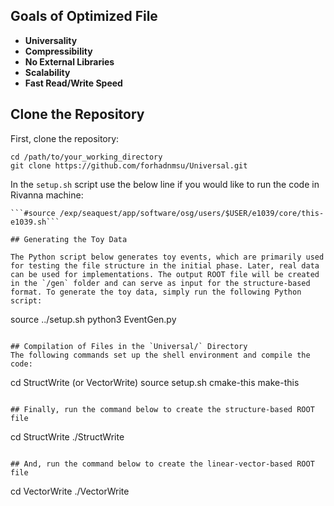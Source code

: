 ## Goals of Optimized File

- **Universality**
- **Compressibility**
- **No External Libraries**
- **Scalability**
- **Fast Read/Write Speed**

## Clone the Repository

First, clone the repository:

```
cd /path/to/your_working_directory
git clone https://github.com/forhadnmsu/Universal.git
```

In the ```setup.sh``` script use the below line if you would like to run the code in Rivanna machine: 

```source /project/ptgroup/spinquest/this-e1039.sh
```#source /exp/seaquest/app/software/osg/users/$USER/e1039/core/this-e1039.sh```

## Generating the Toy Data

The Python script below generates toy events, which are primarily used for testing the file structure in the initial phase. Later, real data can be used for implementations. The output ROOT file will be created in the `/gen` folder and can serve as input for the structure-based format. To generate the toy data, simply run the following Python script:

```
source ../setup.sh
python3 EventGen.py
```

## Compilation of Files in the `Universal/` Directory
The following commands set up the shell environment and compile the code:

```
cd StructWrite (or VectorWrite) 
source setup.sh
cmake-this
make-this
```

## Finally, run the command below to create the structure-based ROOT file

```
cd StructWrite
./StructWrite
```

## And, run the command below to create the linear-vector-based ROOT file

```
cd VectorWrite
./VectorWrite
```

